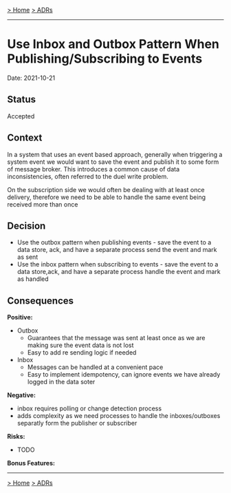[> Home](../README.md)    [> ADRs](README.md)

---

# Use Inbox and Outbox Pattern When Publishing/Subscribing to Events

Date: 2021-10-21

## Status

Accepted

## Context

In a system that uses an event based approach, generally when triggering a system event we would want to save the event and
publish it to some form of message broker. This introduces a common cause of data inconsistencies, often referred to the duel write problem.

On the subscription side we would often be dealing with at least once delivery, therefore we need to be able to handle the same event being received more than once

## Decision

* Use the outbox pattern when publishing events - save the event to a data store, ack, and have a separate process send the event and mark as sent
* Use the inbox pattern when subscribing to events - save the event to a data store,ack, and have a separate process handle the event and mark as handled

## Consequences

**Positive:**

- Outbox
  - Guarantees that the message was sent at least once as we are making sure the event data is not lost
  - Easy to add re sending logic if needed
- Inbox
  - Messages can be handled at a convenient pace
  - Easy to implement idempotency, can ignore events we have already logged in the data soter 

**Negative:**

- inbox requires polling or change detection process
- adds complexity as we need processes to handle the inboxes/outboxes separatly form the publisher or subscriber

**Risks:**

- TODO

**Bonus Features:**

---

[> Home](../README.md)    [> ADRs](README.md)